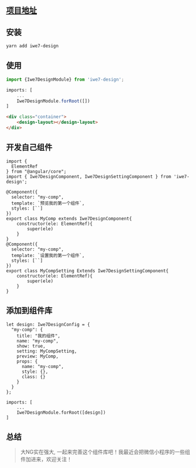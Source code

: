 ## [项目地址](https://github.com/iwe7/iwe7-design)


## 安装
```sh
yarn add iwe7-design
```

## 使用
```ts
import {Iwe7DesignModule} from 'iwe7-design';

imports: [
    ...
    Iwe7DesignModule.forRoot([])
]

```

```html
<div class="container">
    <design-layout></design-layout>
</div>
```

## 开发自己组件

```
import {
  ElementRef
} from "@angular/core";
import { Iwe7DesignComponent, Iwe7DesignSettingComponent } from 'iwe7-design';

@Component({
  selector: "my-comp",
  template: `预览我的第一个组件`,
  styles: [``]
})
export class MyComp extends Iwe7DesignComponent{
    constructor(ele: ElementRef){
        super(ele)
    }
}
@Component({
  selector: "my-comp",
  template: `设置我的第一个组件`,
  styles: [``]
})
export class MyCompSetting Extends Iwe7DesignSettingComponent{
    constructor(ele: ElementRef){
        super(ele)
    }
}
```

## 添加到组件库
```
let design: Iwe7DesignConfig = {
  "my-comp": {
    title: "我的组件",
    name: "my-comp",
    show: true,
    setting: MyCompSetting,
    preview: MyComp,
    props: {
      name: "my-comp",
      style: {},
      class: {}
    }
  }
};

imports: [
    ...
    Iwe7DesignModule.forRoot([design])
]
```

## 总结
> 大NG实在强大, 一起来完善这个组件库吧！我最近会把微信小程序的一些组件加进来，欢迎关注！

